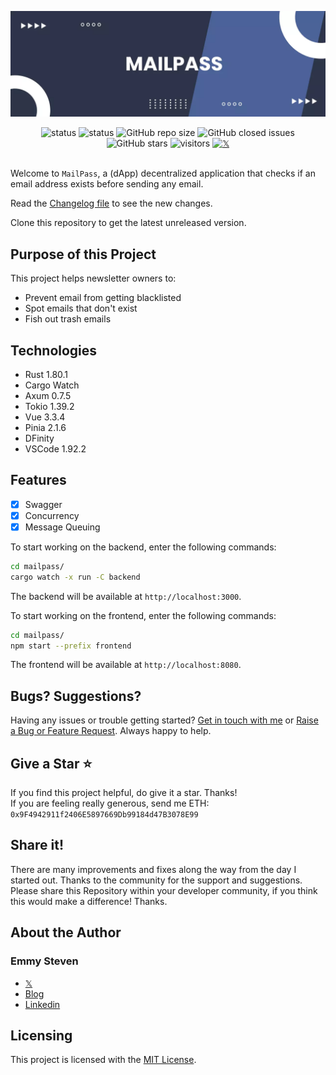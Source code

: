 ![Logo](https://github.com/codaholichq/mailpass/blob/main/docs/banner.webp)

<div align="center">
	<img alt="status" src="https://github.com/codaholichq/mailpass/actions/workflows/rust.yml/badge.svg?branch=main">
    <img alt="status" src="https://img.shields.io/badge/status-developing-brightgree">
	<img alt="GitHub repo size" src="https://img.shields.io/github/repo-size/codaholichq/mailpass">
	<img alt="GitHub closed issues" src="https://img.shields.io/github/issues-closed/codaholichq/mailpass">
	<img alt="GitHub stars" src="https://img.shields.io/github/stars/codaholichq/mailpass">
	<img alt="visitors" src="https://visitor-badge.laobi.icu/badge?page_id=mailpass">
	<a href="https://x.com/intent/tweet?hashtags=mailpass,rust,axum,oss&text=A+dApp+that+checks+if+an+email+address+exists+without+sending+a+mail&url=https%3A%2F%2Fgithub.com%2Fcodaholichq%2Fmailpass&via=codaholichq">
		<img alt="𝕏" src="https://img.shields.io/twitter/url/http/shields.io.svg?style=flat&logo=twitter">
	</a>
</div>

<br/>

Welcome to `MailPass`, a (dApp) decentralized application that checks if an email address exists before sending any email.

Read the [Changelog file](https://github.com/codaholichq/mailpass/blob/main/docs/CHANGELOG.md) to see the new changes.

Clone this repository to get the latest unreleased version.

## Purpose of this Project
This project helps newsletter owners to:
- Prevent email from getting blacklisted
- Spot emails that don't exist
- Fish out trash emails

## Technologies
- Rust 1.80.1
- Cargo Watch
- Axum 0.7.5
- Tokio 1.39.2
- Vue 3.3.4
- Pinia 2.1.6
- DFinity
- VSCode 1.92.2

## Features
- [x] Swagger
- [x] Concurrency
- [x] Message Queuing

To start working on the backend, enter the following commands:

```bash
cd mailpass/
cargo watch -x run -C backend
```

The backend will be available at `http://localhost:3000`.

To start working on the frontend, enter the following commands:

```bash
cd mailpass/
npm start --prefix frontend
```

The frontend will be available at `http://localhost:8080`.

## Bugs? Suggestions?
Having any issues or trouble getting started? [Get in touch with me](https://www.codaholic.com/contact) or [Raise a Bug or Feature Request](https://github.com/codaholichq/configa/issues/new/choose). Always happy to help.

## Give a Star ⭐
If you find this project helpful, do give it a star. Thanks! <br/>
If you are feeling really generous, send me ETH: <code>0x9F4942911f2406E5897669Db99184d47B3078E99</code>

## Share it!
There are many improvements and fixes along the way from the day I started out. Thanks to the community for the support and suggestions.
Please share this Repository within your developer community, if you think this would make a difference! Thanks.

## About the Author
### Emmy Steven
- [𝕏](https://x.com/emmystevenx)
- [Blog](https://www.codaholic.com)
- [Linkedin](https://www.linkedin.com/in/emmysteven/)

## Licensing
This project is licensed with the [MIT License](https://github.com/codaholichq/mailpass/blob/main/docs/LICENSE).
